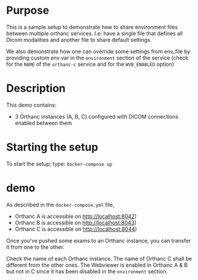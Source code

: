 # Purpose

This is a sample setup to demonstrate how to share environment files between
multiple orthanc services.  I.e: have a single file that defines all
Dicom modalities and another file to share default settings.

We also demonstrate how one can override some settings from env_file by
providing custom env var in the `environment` section of the service (check for
the `NAME` of the `orthanc-c` service and for the `WVB_ENABLED` option)

# Description

This demo contains:

- 3 Orthanc instances (A, B, C) configured with DICOM connections enabled between them

# Starting the setup

To start the setup, type: `docker-compose up`

# demo

As described in the `docker-compose.yml` file, 

- Orthanc A is accessible on [http://localhost:8042](http://localhost:8042))
- Orthanc B is accessible on [http://localhost:8043](http://localhost:8043))
- Orthanc C is accessible on [http://localhost:8044](http://localhost:8044))

Once you've pushed some exams to an Orthanc instance, you can transfer it from one
to the other.

Check the name of each Orthanc instance.  The name of Orthanc C shall be different from
the other ones.  The Webviewer is enabled in Orthanc A & B but not in C since it has been
disabled in the `environment` section.